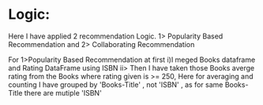 <h1>Logic:</h1>
<p> Here I have applied 2 recommendation Logic. 1> Popularity Based Recommendation and 2> Collaborating Recommendation</p>
<p> For 1>Popularity Based Recommendation at first i)I meged Books dataframe and Rating DataFrame using ISBN
 ii> Then I have taken those Books averge rating from the Books where rating given is >= 250, Here for averaging and counting I have grouped by 'Books-Title' , not 'ISBN' , as for same Books-Title there are mutiple 'ISBN' </p>
